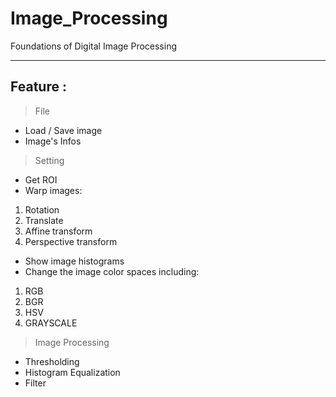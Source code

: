 # Image_Processing
Foundations of Digital Image Processing

--- 
## Feature :
>File
- Load / Save image
- Image's Infos

>Setting
- Get ROI
- Warp images:
1. Rotation
2. Translate
3. Affine transform
4. Perspective transform

- Show image histograms
-  Change the image color spaces including:
1. RGB
2. BGR
3. HSV
4. GRAYSCALE

>Image Processing
- Thresholding
- Histogram Equalization
- Filter
